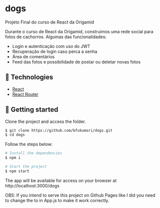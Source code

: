 # dogs
Projeto Final do curso de React da Origamid

Durante o curso de React da Origamid, construimos uma rede social para fotos de cachorros. Algumas das funcionalidades:

- Login e autenticação com uso do JWT
- Recuperação de login caso perca a senha
- Área de comentários
- Feed das fotos e possibilidade de postar ou deletar novas fotos

## 🧪 Technologies

- [React](https://pt-br.reactjs.org/)
- [React Router](https://reactrouter.com/)

## 🚀 Getting started

Clone the project and access the folder.

```bash
$ git clone https://github.com/bfukumori/dogs.git
$ cd dogs
```

Follow the steps below:
```bash
# Install the dependencies
$ npm i

# Start the project
$ npm start
```
The app will be available for access on your browser at http://localhost:3000/dogs

OBS: If you intend to serve this project on Github Pages like I did you need to change the <BrowserRouter> to <HashRouter> in App.js to make it work correctly.
